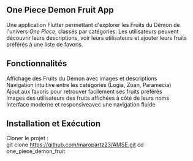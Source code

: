 ## One Piece Demon Fruit App

Une application Flutter permettant d'explorer les Fruits du Démon de l'univers *One Piece*, classés par catégories. Les utilisateurs peuvent découvrir leurs descriptions, voir leurs utilisateurs et ajouter leurs fruits préférés à une liste de favoris.

## Fonctionnalités

Affichage des Fruits du Démon avec images et descriptions  
Navigation intuitive entre les catégories (Logia, Zoan, Paramecia)  
Ajout aux favoris pour retrouver facilement ses fruits préférés  
Images des utilisateurs des fruits affichées à côté de leurs noms  
Interface moderne et responsiveavec une navigation fluide  

## Installation et Exécution

Cloner le projet :  
git clone https://github.com/maropartz23/AMSE.git
cd one_piece_demon_fruit

